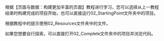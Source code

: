 根据【页面与数据：构建更加丰富的页面】教程进行学习，您可以选择从上一教程结束时构建完成的项目开始，也可以直接运行02_StartingPoint文件夹中的项目。

根据教程中的提示使用02_Resources文件夹中的文件。

如果您想要自行探索，可以直接打开02_Complete文件夹中的项目并浏览代码。

